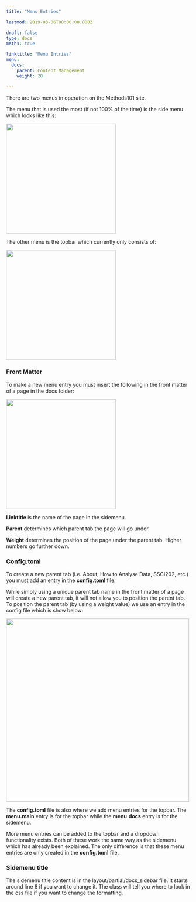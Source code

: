 ```yaml
---
title: "Menu Entries"

lastmod: 2019-03-06T00:00:00.000Z

draft: false
type: docs
maths: true	

linktitle: "Menu Entries"
menu:
  docs:
    parent: Content Management
    weight: 20

---
```


There are two menus in operation on the Methods101 site. 

The menu that is used the most (if not 100% of the time) is the side menu which looks like this:

<img width='300' src='/img/menu_entries_01.png'/>

The other menu is the topbar which currently only consists of:

<img width='300' src='/img/menu_entries_02.png'/>

### Front Matter

To make a new menu entry you must insert the following in the front matter of a page in the docs folder:

<img width='300' src='/img/menu_entries_03.png'/>

**Linktitle** is the name of the page in the sidemenu.

**Parent** determines which parent tab the page will go under.

**Weight** determines the position of the page under the parent tab. Higher numbers go further down. 

### Config.toml

To create a new parent tab (i.e. About, How to Analyse Data, SSCI202, etc.) you must add an entry in the **config.toml** file. 

While simply using a unique parent tab name in the front matter of a page will create a new parent tab, it will not allow you to position the parent tab. To position the parent tab (by using a weight value) we use an entry in the config file which is show below:

<img width='500' src='/img/menu_entries_04.png'/>

The **config.toml** file is also where we add menu entries for the topbar. The **menu.main** entry is for the topbar while the **menu.docs** entry is for the sidemenu. 

More menu entries can be added to the topbar and a dropdown functionality exists. Both of these work the same way as the sidemenu which has already been explained. The only difference is that these menu entries are only created in the **config.toml** file.

### Sidemenu title

The sidemenu title content is in the layout/partial/docs_sidebar file. It starts around line 8 if you want to change it. The class will tell you where to look in the css file if you want to change the formatting. 